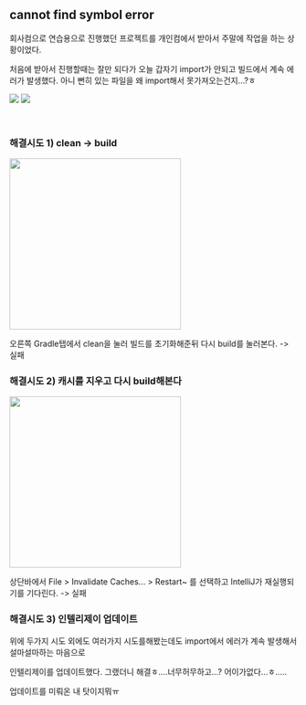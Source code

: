 ## cannot find symbol error

회사컴으로 연습용으로 진행했던 프로젝트를 개인컴에서 받아서 주말에 작업을 하는 상황이었다.

처음에 받아서 진행할때는 잘만 되다가 오늘 갑자기 import가 안되고 빌드에서 계속 에러가 발생했다. 아니 뻔히 있는 파일을 왜 import해서 못가져오는건지...?ㅎ

<img src="/Users/jaaaaaehee/Desktop/스크린샷 2021-12-12 오후 4.59.04.png">

<img src="/Users/jaaaaaehee/Desktop/스크린샷 2021-12-12 오후 5.24.13.png">

​    



### 해결시도 1) clean -> build

<img src="/Users/jaaaaaehee/Desktop/스크린샷 2021-12-12 오후 5.39.41.png" width="300">

오른쪽 Gradle탭에서 clean을 눌러 빌드를 초기화해준뒤 다시 build를 눌러본다. -> 실패   

   

### 해결시도 2) 캐시를 지우고 다시 build해본다

<img src="/Users/jaaaaaehee/Library/Application Support/typora-user-images/image-20211212174309947.png" width=300>

상단바에서 File > Invalidate Caches... > Restart~ 를 선택하고 IntelliJ가 재실행되기를 기다린다. -> 실패   

   

### 해결시도 3) 인텔리제이 업데이트

위에 두가지 시도 외에도 여러가지 시도를해봤는데도 import에서 에러가 계속 발생해서 설마설마하는 마음으로

인텔리제이를 업데이트했다. 그랬더니 해결ㅎ....너무허무하고...? 어이가없다...ㅎ.....

업데이트를 미뤄온 내 탓이지뭐ㅠ







